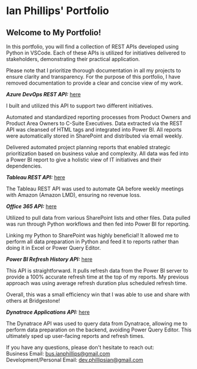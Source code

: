 # Ian Phillips' Portfolio
## Welcome to My Portfolio!
In this portfolio, you will find a collection of REST APIs developed using Python in VSCode. Each of these APIs is utilized for initiatives delivered to stakeholders, demonstrating their practical application.

Please note that I prioritize thorough documentation in all my projects to ensure clarity and transparency. For the purpose of this portfolio, I have removed documentation to provide a clear and concise view of my work.

***Azure DevOps REST API:*** [here](https://github.com/iphillips-dev/portfolio/blob/main/azuredevops_github_cleaned.py)<br>

I built and utilized this API to support two different initiatives.

Automated and standardized reporting processes from Product Owners and Product Area Owners to C-Suite Executives. Data extracted via the REST API was cleansed of HTML tags and integrated into Power BI. All reports were automatically stored in SharePoint and distributed via email weekly.<br>

Delivered automated project planning reports that enabled strategic prioritization based on business value and complexity. All data was fed into a Power BI report to give a holistic view of IT initiatives and their dependencies.<br>

***Tableau REST API:*** [here](https://github.com/iphillips-dev/portfolio/blob/main/tableau_rest_api_github_cleaned.py)<br>

The Tableau REST API was used to automate QA before weekly meetings with Amazon (Amazon LMD), ensuring no revenue loss.<br>

***Office 365 API:*** [here](https://github.com/iphillips-dev/portfolio/blob/main/office365_sharepoint_api_github_cleaned.py)<br>

Utilized to pull data from various SharePoint lists and other files. Data pulled was run through Python workflows and then fed into Power BI for reporting.<br>

Linking my Python to SharePoint was highly beneficial! It allowed me to perform all data preparation in Python and feed it to reports rather than doing it in Excel or Power Query Editor.<br>

***Power BI Refresh History API:*** [here](https://github.com/iphillips-dev/portfolio/blob/main/powerbi_refresh_history_api_github_cleaned.py)<br>

This API is straightforward. It pulls refresh data from the Power BI server to provide a 100% accurate refresh time at the top of my reports. My previous approach was using average refresh duration plus scheduled refresh time.<br>

Overall, this was a small efficiency win that I was able to use and share with others at Bridgestone!<br>

***Dynatrace Applications API:*** [here](https://github.com/iphillips-dev/portfolio/blob/main/dynatrace_applications_api_github_cleaned.py)<br>

The Dynatrace API was used to query data from Dynatrace, allowing me to perform data preparation on the backend, avoiding Power Query Editor. This ultimately sped up user-facing reports and refresh times.<br>

If you have any questions, please don't hesitate to reach out:<br> Business Email: bus.ianphillips@gmail.com <br> Development/Personal Email: dev.phillipsian@gmail.com<br>
